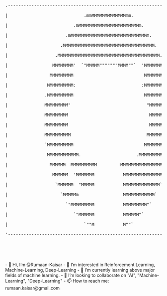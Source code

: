 <pre>
.------------------------------------------------------------------------------.<br>
|                             .mmMMMMMMMMMMMMMmm.                              |<br>
|                         .mMMMMMMMMMMMMMMMMMMMMMMMm.                          |<br>
|                      .mMMMMMMMMMMMMMMMMMMMMMMMMMMMMMm.                       |<br>
|                    .MMMMMMMMMMMMMMMMMMMMMMMMMMMMMMMMMMM.                     |<br>
|                  .MMMMMMMMMMMMMMMMMMMMMMMMMMMMMMMMMMMMMMM.                   |<br>
|                 MMMMMMMM'  `"MMMMM"""""""MMMM""`  'MMMMMMMM                  |<br>
|                MMMMMMMMM                           MMMMMMMMM                 |<br>
|               MMMMMMMMMM:                         :MMMMMMMMMM                |<br>
|              .MMMMMMMMMM                           MMMMMMMMMM.               |<br>
|              MMMMMMMMM"                             "MMMMMMMMM               |<br>
|              MMMMMMMMM                               MMMMMMMMM               |<br>
|              MMMMMMMMM                               MMMMMMMMM               |<br>
|              MMMMMMMMMM                             MMMMMMMMMM               |<br>
|              `MMMMMMMMMM                           MMMMMMMMMM`               |<br>
|               MMMMMMMMMMMM.                     .MMMMMMMMMMMM                |<br>
|                MMMMMM  MMMMMMMMMM         MMMMMMMMMMMMMMMMMM                 |<br>
|                 MMMMMM  'MMMMMMM           MMMMMMMMMMMMMMMM                  |<br>
|                  `MMMMMM  "MMMMM           MMMMMMMMMMMMMM`                   |<br>
|                    `MMMMMm                 MMMMMMMMMMMM`                     |<br>
|                      `"MMMMMMMMM           MMMMMMMMM"`                       |<br>
|                         `"MMMMMM           MMMMMM"`                          |<br>
|                             `""M           M""`                              |<br>
'------------------------------------------------------------------------------'<br>
</pre>
<br>
<br>
<br>
- 👋 Hi, I’m @Rumaan-Kaisar
- 👀 I’m interested in Reinforcement Learning, Machine-Learning, Deep-Learning
- 🌱 I’m currently learning above major fields of machine learning.
- 💞️ I’m looking to collaborate on "AI", "Machine-Learning", "Deep-Learning"
- 📫 How to reach me: rumaan.kaisar@gmail.com

<!---
Rumaan-Kaisar/Rumaan-Kaisar is a ✨ special ✨ repository because its `README.md` (this file) appears on your GitHub profile.
You can click the Preview link to take a look at your changes.
--->
